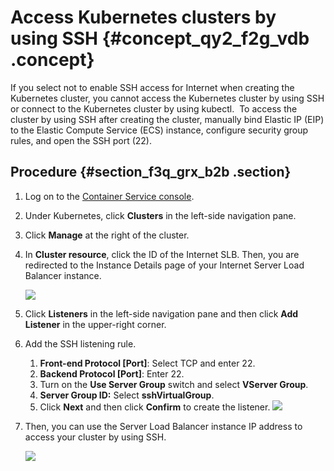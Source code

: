 # Access Kubernetes clusters by using SSH {#concept_qy2_f2g_vdb .concept}

If you select not to enable SSH access for Internet when creating the Kubernetes cluster, you cannot access the Kubernetes cluster by using SSH or connect to the Kubernetes cluster by using kubectl.  To access the cluster by using SSH after creating the cluster, manually bind Elastic IP \(EIP\) to the Elastic Compute Service \(ECS\) instance, configure security group rules, and open the SSH port \(22\).

## Procedure {#section_f3q_grx_b2b .section}

1.  Log on to the [Container Service console](https://cs.console.aliyun.com).
2.  Under Kubernetes, click **Clusters** in the left-side navigation pane.
3.  Click **Manage** at the right of the cluster.
4.  In **Cluster resource**, click the ID of the Internet SLB. Then, you are redirected to the Instance Details page of your Internet Server Load Balancer instance.

    ![](http://static-aliyun-doc.oss-cn-hangzhou.aliyuncs.com/assets/img/6882/1993_en-US.png)

5.  Click **Listeners** in the left-side navigation pane and then click **Add Listener** in the upper-right corner.
6.  Add the SSH listening rule.

    1.  **Front-end Protocol \[Port\]**: Select TCP and enter 22.
    2.  **Backend Protocol \[Port\]**: Enter 22.
    3.  Turn on the **Use Server Group** switch and select **VServer Group**.
    4.  **Server Group ID:** Select **sshVirtualGroup**.
    5.  Click **Next** and then click **Confirm** to create the listener.
    ![](http://static-aliyun-doc.oss-cn-hangzhou.aliyuncs.com/assets/img/6882/1990_en-US.png)

7.  Then, you can use the Server Load Balancer instance IP address to access your cluster by using SSH.

    ![](http://static-aliyun-doc.oss-cn-hangzhou.aliyuncs.com/assets/img/6882/1991_en-US.png)


